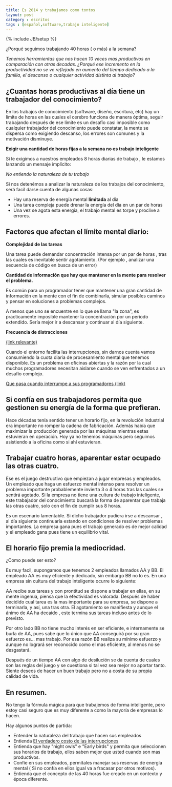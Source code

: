 ```yaml
---
title: Es 2014 y trabajamos como tontos
layout: post
category : escritos
tags : [español,software,trabajo inteligente]
---
```

{% include JB/setup %}


¿Porqué seguimos trabajando 40 horas ( o más) a la semana?

*Tenemos herramientas que nos hacen 10 veces mas productivos en comparación con otras decadas.  ¿Porqué ese incremento en la productividad no se ve reflejado en aumento del tiempo dedicado a la familia, el descanso o cualquier actividad distinta al trabajo?*

## ¿Cuantas horas productivas al día tiene un trabajador del conocimiento?

En los trabajos de conocimiento  (software, diseño, escritura, etc) hay un límite de horas en las cuales el cerebro funciona de manera óptima, seguir trabajando después de ese límite es
un desafío casi imposible como cualquier trabajador del conocimiento puede constatar, la mente
se dispersa como exigiendo descanso, los errores son comunes y la motivación disminuye. 

**Exigir una cantidad de horas fijas a la semana no es trabajo inteligente**

Si le exigimos a nuestros empleados 8 horas diarias de trabajo , le estamos lanzando un mensaje implícito:

*No entiendo la naturaleza de tu trabajo*

Si nos detenémos a analizar la naturaleza de los trabajos del conocimiento, será facil darse cuenta de algunas cosas:

* Hay una reserva de energía mental **limitada** al día
* Una tarea compleja puede drenar la energía del día en un par de horas
* Una vez se agota esta energía, el trabajo mental es torpe y proclive a errores.

## Factores que afectan el límite mental diario:

**Complejidad de las tareas**

Una tarea puede demandar concentración intensa por un par de horas , tras las cuales es inevitable sentir agotamiento. (Por ejemplo , analizar una secuencia de código en busca de un error)

**Cantidad de información que hay que mantener en la mente para resolver el problema.**

Es común para un programador tener que mantener una gran cantidad de información en la mente con el fin de combinarla, simular posibles caminos y pensar en soluciones a problemas complejos. 

A menos que uno se encuentre en lo que se llama "la zona", es practicamente imposible mantener la concentración por un periodo extendido. Sería mejor ir a descansar y continuar al día siguiente.

**Frecuencia de distracciones**

<a href="http://dilbert.com/strips/comic/1998-08-10/" title="Dilbert.com">(link relevante)</a>

Cuando el entorno facilita las interrupciones, sin darnos cuenta vamos consumiendo la cuota diaria de procesamiento mental que tenemos disponible. Es un problema en oficinas abiertas y la razón por la cual muchos programadores necesitan aislarse cuando se ven enfrentados a un desafío complejo.

[Que pasa cuando interrumpe a sus programadores (link)](http://heeris.id.au/2013/this-is-why-you-shouldnt-interrupt-a-programmer/)

## Si confía en sus trabajadores permita que gestionen su energía de la forma que prefieran.

Hace décadas tenía sentido tener un horario fijo, en la revolución industrial era importante no romper la cadena de fabricación. Además había que maximizar la producción generada por las máquinas mientras estas estuvieran en operación. Hoy ya no tenemos máquinas pero seguimos asistiendo a la oficina como si ahí estuvieran.


## Trabajar cuatro horas, aparentar estar ocupado las otras cuatro.

Ese es el juego destructivo que empiezan a jugar empresas y empleados. 
Un empleado que haga un esfuerzo mental intenso para resolver un problema importante probablemente invierta 3 o 4 horas tras las cuales se sentirá agotado. Si la empresa no tiene una cultura de trabajo inteligente, este trabajador del conocimiento buscará la forma de aparentar que trabaja las otras cuatro, solo con el fin de cumplir sus 8 horas.

Es un escenario lamentable.  Si dicho trabajador pudiera irse a descansar , al día siguiente continuaría estando en condiciones de resolver problemas importantes. La empresa gana pues el trabajo generado es de mejor calidad y el empleado gana pues tiene un equilibrio vital.

## El horario fijo premia la mediocridad.

¿Como puede ser esto?

Es muy facil, supongamos que tenemos 2 empleados llamados AA y BB. El empleado AA es muy eficiente y dedicado, sin embargo BB no lo es. En una empresa sin cultura del trabajo inteligente ocurre lo siguiente:

AA recibe sus tareas y con prontitud se dispone a trabajar en ellas, en su mente ingenua, piensa que la efectividad es valorada. Después de haber decidido cual tarea es la mas importante para su empresa, se dispone a terminarla, y así, una tras otra. El agotamiento se manifiesta y aunque el ánimo de AA ha decaido , este termina sus tareas incluso antes de lo previsto.

Por otro lado BB no tiene mucho interés en ser eficiente, e internamente se burla de AA, pues sabe que lo único que AA conseguirá por su gran esfuerzo es... mas trabajo. Por esa razón BB realiza su mínimo esfuerzo y aunque no logrará ser reconocido como el mas eficiente, al menos no se desgastará.


Después de un tiempo AA con algo de desilución se da cuenta de cuales son las reglas del juego y se cuestiona si tal vez sea mejor no aportar tanto. Siente deseos de hacer un buen trabajo pero no a costa de su propia calidad de vida.


## En resumen.

No tengo la fórmula mágica para que trabajemos de forma inteligente, pero estoy casi seguro que es muy diferente a como la mayoría de empresas lo hacen.

Hay algunos puntos de partida:

* Entender la naturaleza del trabajo que hacen sus empleados
* Entienda [El verdadero costo de las interrupciones](http://www.daedtech.com/programmers-teach-non-geeks-the-true-cost-of-interruptions)
* Entienda que hay "night owls" e "Early birds" y permita que seleccionen sus horarios de trabajo, ellos saben mejor que usted cuando son mas productivos.
* Confíe en sus empleados, permítales manejar sus reservas de energía mental ( Si no confía en ellos igual va a fracasar por otros motivos).
* Entienda que el concepto de las 40 horas fue creado en un contexto y época diferente.







